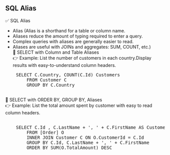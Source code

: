 ## SQL Alias
✅ SQL Alias

 * Alias (Alias is a shorthand for a table or column name.
 * Aliases reduce the amount of typing required to enter a query.
 * Complex queries with aliases are generally easier to read.
 * Aliases are useful with JOINs and aggregates: SUM, COUNT, etc.) <br>
🔷 SELECT with Column and Table Aliases <br> 
👉 Example: List the number of customers in each country.Display results with easy-to-understand column headers. 
<pre>
    SELECT C.Country, COUNT(C.Id) Customers 
		FROM Customer C
		GROUP BY C.Country
 </pre>
🔷 SELECT with ORDER BY, GROUP BY, Aliases <br>
👉 Example: List the total amount spent by customer with easy to read column headers.	
<pre>	
    SELECT C.Id , C.LastName + ', ' + C.FirstName AS Customer, SUM(O.TotalAmount) 'Total Spent'
		FROM [Order] O 
		INNER JOIN Customer C ON O.CustomerId = C.Id
		GROUP BY C.Id, C.LastName + ', ' + C.FirstName
		ORDER BY SUM(O.TotalAmount) DESC
</pre>
